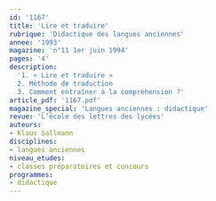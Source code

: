 ```yaml
---
id: '1167'
title: 'Lire et traduire'
rubrique: 'Didactique des langues anciennes'
annee: '1993'
magazine: 'n°11 1er juin 1994'
pages: '4'
description: 
  '1. « Lire et traduire »
  2. Méthode de traduction
  3. Comment entraîner à la compréhension ?'
article_pdf: '1167.pdf'
magazine_special: 'Langues anciennes : didactique'
revue: 'L’école des lettres des lycées'
auteurs:
- Klaus Sallmann
disciplines:
- langues anciennes
niveau_etudes:
- classes préparatoires et concours
programmes:
- didactique
---
```

